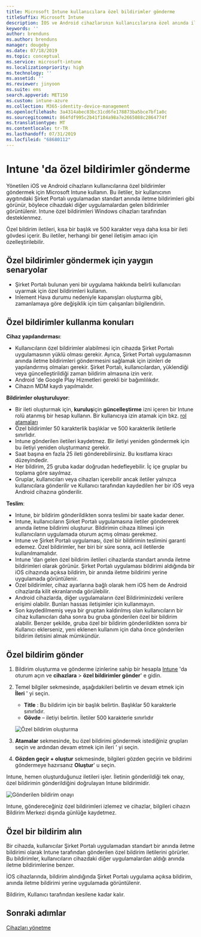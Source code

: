 ```yaml
---
title: Microsoft Intune kullanıcılara özel bildirimler gönderme
titleSuffix: Microsoft Intune
description: İOS ve Android cihazlarının kullanıcılarına özel anında iletme bildirimleri oluşturmak ve göndermek için Intune 'U kullanın
keywords: ''
author: brenduns
ms.author: brenduns
manager: dougeby
ms.date: 07/18/2019
ms.topic: conceptual
ms.service: microsoft-intune
ms.localizationpriority: high
ms.technology: ''
ms.assetid: ''
ms.reviewer: jinyoon
ms.suite: ems
search.appverid: MET150
ms.custom: intune-azure
ms.collection: M365-identity-device-management
ms.openlocfilehash: 3a4314abec83bc31cd6fe178873ba5bce7bf1a0c
ms.sourcegitcommit: 864fdf995c2b41f104a98a7e2665088c2864774f
ms.translationtype: MT
ms.contentlocale: tr-TR
ms.lasthandoff: 07/31/2019
ms.locfileid: "68680112"
---
```

# <a name="send-custom-notifications-in-intune"></a>Intune 'da özel bildirimler gönderme  

Yönetilen iOS ve Android cihazların kullanıcılarına özel bildirimler göndermek için Microsoft Intune kullanın. Bu iletiler, bir kullanıcının aygıtındaki Şirket Portalı uygulamadan standart anında iletme bildirimleri gibi görünür, böylece cihazdaki diğer uygulamalardan gelen bildirimler görüntülenir. Intune özel bildirimleri Windows cihazları tarafından desteklenmez.   

Özel bildirim iletileri, kısa bir başlık ve 500 karakter veya daha kısa bir ileti gövdesi içerir. Bu iletiler, herhangi bir genel iletişim amacı için özelleştirilebilir.

## <a name="common-scenarios-for-sending-custom-notifications"></a>Özel bildirimler göndermek için yaygın senaryolar  

- Şirket Portalı bulunan yeni bir uygulama hakkında belirli kullanıcıları uyarmak için özel bildirimleri kullanın.  
- Inlement Hava durumu nedeniyle kapanışları oluşturma gibi, zamanlamaya göre değişiklik için tüm çalışanları bilgilendirin.  

## <a name="considerations-for-using-custom-notifications"></a>Özel bildirimler kullanma konuları  

**Cihaz yapılandırması**:  
- Kullanıcıların özel bildirimler alabilmesi için cihazda Şirket Portalı uygulamasının yüklü olması gerekir. Ayrıca, Şirket Portalı uygulamasının anında iletme bildirimleri göndermesini sağlamak için izinleri de yapılandırmış olmaları gerekir. Şirket Portalı, kullanıcılardan, yüklendiği veya güncelleştirildiği zaman bildirim almasına izin verir.  
- Android 'de Google Play Hizmetleri gerekli bir bağımlılıkdır.  
- Cihazın MDM kaydı yapılmalıdır.

**Bildirimler oluşturuluyor**:  
- Bir ileti oluşturmak için, **kuruluş**için **güncelleştirme** izni içeren bir Intune rolü atanmış bir hesap kullanın. Bir kullanıcıya izin atamak için bkz. [rol atamaları](role-based-access-control.md#role-assignments)  
- Özel bildirimler 50 karakterlik başlıklar ve 500 karakterlik iletilerle sınırlıdır.  
- Intune gönderilen iletileri kaydetmez. Bir iletiyi yeniden göndermek için bu iletiyi yeniden oluşturmanız gerekir.  
- Saat başına en fazla 25 ileti gönderebilirsiniz. Bu kısıtlama kiracı düzeyindedir.  
- Her bildirim, 25 gruba kadar doğrudan hedefleyebilir. İç içe gruplar bu toplama göre sayılmaz.  
- Gruplar, kullanıcıları veya cihazları içerebilir ancak iletiler yalnızca kullanıcılara gönderilir ve Kullanıcı tarafından kaydedilen her bir iOS veya Android cihazına gönderilir.  

**Teslim**:  
- Intune, bir bildirim gönderildikten sonra teslimi bir saate kadar dener.  
- Intune, kullanıcıların Şirket Portalı uygulamasına iletiler göndererek anında iletme bildirimi oluşturur. Bildirimin cihaza itilmesi için kullanıcıların uygulamada oturum açmış olması gerekmez.  
- Intune ve Şirket Portalı uygulaması, özel bir bildirimin teslimini garanti edemez. Özel bildirimler, her biri bir süre sonra, acil iletilerde kullanılmamalıdır.  
- Intune 'dan gelen özel bildirim iletileri cihazlarda standart anında iletme bildirimleri olarak görünür. Şirket Portalı uygulaması bildirimi aldığında bir iOS cihazında açıksa bildirim, bir anında iletme bildirimi yerine uygulamada görüntülenir.  
- Özel bildirimler, cihaz ayarlarına bağlı olarak hem iOS hem de Android cihazlarda kilit ekranlarında görülebilir.  
- Android cihazlarda, diğer uygulamaların özel Bildiriminizdeki verilere erişimi olabilir. Bunları hassas iletişimler için kullanmayın.  
- Son kaydedilmemiş veya bir gruptan kaldırılmış olan kullanıcıların bir cihaz kullanıcıları daha sonra bu gruba gönderilen özel bir bildirim alabilir.  Benzer şekilde, gruba özel bir bildirim gönderildikten sonra bir Kullanıcı eklerseniz, yeni eklenen kullanım için daha önce gönderilen bildirim iletisini almak mümkündür.  

## <a name="send-a-custom-notification"></a>Özel bildirim gönder  

1. Bildirim oluşturma ve gönderme izinlerine sahip bir hesapla [Intune](https://go.microsoft.com/fwlink/?linkid=2090973) 'da oturum açın ve **cihazlara** > **özel bildirimler gönder**' e gidin.  

2. Temel bilgiler sekmesinde, aşağıdakileri belirtin ve devam etmek için **İleri** ' yi seçin.  
   - **Title** : Bu bildirim için bir başlık belirtin. Başlıklar 50 karakterle sınırlıdır.  
   - **Gövde** – iletiyi belirtin. İletiler 500 karakterle sınırlıdır

   ![Özel bildirim oluşturma](./media/custom-notifications/custom-notifications.png)  

3. **Atamalar** sekmesinde, bu özel bildirimi göndermek istediğiniz grupları seçin ve ardından devam etmek için ileri ' yi seçin.  

4. **Gözden geçir + oluştur** sekmesinde, bilgileri gözden geçirin ve bildirimi göndermeye hazırsanız **Oluştur**' u seçin.  

Intune, hemen oluşturduğunuz iletileri işler. İletinin gönderildiği tek onay, özel bildirimin gönderildiğini doğrulayan Intune bildirimidir.  

![Gönderilen bildirim onayı](./media/custom-notifications/notification-sent.png)  

Intune, göndereceğiniz özel bildirimleri izlemez ve cihazlar, bilgileri cihazın Bildirim Merkezi dışında günlüğe kaydetmez.  

## <a name="receive-a-custom-notification"></a>Özel bir bildirim alın  

Bir cihazda, kullanıcılar Şirket Portalı uygulamadan standart bir anında iletme bildirimi olarak Intune tarafından gönderilen özel bildirim iletilerini görürler. Bu bildirimler, kullanıcıların cihazdaki diğer uygulamalardan aldığı anında iletme bildirimlerine benzer.  

İOS cihazlarında, bildirim alındığında Şirket Portalı uygulama açıksa bildirim, anında iletme bildirimi yerine uygulamada görüntülenir.  

Bildirim, Kullanıcı tarafından kesilene kadar kalır.  

## <a name="next-steps"></a>Sonraki adımlar  
[Cihazları yönetme](device-management.md)
